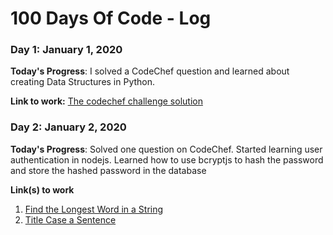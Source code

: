 # 100 Days Of Code - Log

### Day 1: January 1, 2020 


**Today's Progress**: I solved a CodeChef question and learned about creating Data Structures in Python.


**Link to work:** [The codechef challenge solution](https://github.com/RIT3shSapata/Competitve-Coding/tree/main/CodeChef/Jan_Long_2021)



### Day 2: January 2, 2020

**Today's Progress**: Solved one question on CodeChef. Started learning user authentication in nodejs. Learned how to use bcryptjs to hash the password and store the hashed password in the database

**Link(s) to work**
1. [Find the Longest Word in a String](https://www.freecodecamp.com/challenges/find-the-longest-word-in-a-string)
2. [Title Case a Sentence](https://www.freecodecamp.com/challenges/title-case-a-sentence)
